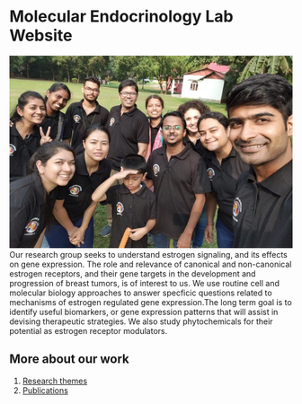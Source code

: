 # Molecular Endocrinology Lab Website
![Research Group](IMG-20191117-WA0015_resize.jpg)
Our research group seeks to understand estrogen signaling, and its effects on gene expression. The role and relevance of canonical and non-canonical estrogen receptors, and their gene targets in the development and progression of breast tumors, is of interest to us. We use routine cell and molecular biology approaches to answer specficic questions related to mechanisms of estrogen regulated gene expression.The long term goal is to identify useful biomarkers, or gene expression patterns that will assist in devising therapeutic strategies. We also study phytochemicals for their potential as estrogen receptor modulators.     

## More about our work
1. [Research themes](./themes)
2. [Publications](./publications.md)
